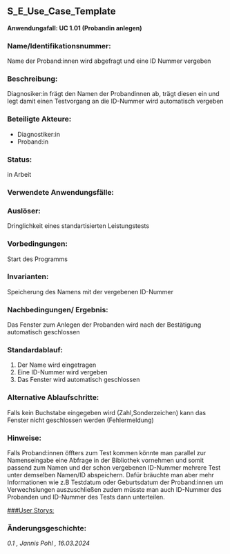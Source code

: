 ## S_E_Use_Case_Template
**Anwendungafall: UC 1.01 (Probandin anlegen)**

### Name/Identifikationsnummer:
Name der Proband:innen wird abgefragt und eine ID Nummer vergeben
### Beschreibung:
Diagnosiker:in frägt den Namen der Probandinnen ab, trägt diesen ein und legt damit einen Testvorgang an die ID-Nummer wird automatisch vergeben 
### Beteiligte Akteure:
- Diagnostiker:in 
- Proband:in 

### Status:
in Arbeit
### Verwendete Anwendungsfälle:

### Auslöser:
Dringlichkeit eines standartisierten Leistungstests
### Vorbedingungen:
Start des Programms
### Invarianten:
Speicherung des Namens mit der vergebenen ID-Nummer
### Nachbedingungen/ Ergebnis:
Das Fenster zum Anlegen der Probanden wird nach der Bestätigung automatisch geschlossen
### Standardablauf:
1. Der Name wird eingetragen
2. Eine ID-Nummer wird vergeben 
3. Das Fenster wird automatisch geschlossen
### Alternative Ablaufschritte:
Falls kein Buchstabe eingegeben wird (Zahl,Sonderzeichen) kann das Fenster nicht geschlossen werden (Fehlermeldung)
### Hinweise:
Falls Proband:innen öffters zum Test kommen könnte man parallel zur Namenseingabe eine Abfrage in der Bibliothek vornehmen und somit passend zum Namen und der schon vergebenen ID-Nummer mehrere Test unter demselben Namen/ID abspeichern. Dafür bräuchte man aber mehr Informationen wie z.B Testdatum oder Geburtsdatum der Proband:innen um Verwechslungen auszuschließen zudem müsste man auch ID-Nummer des Probanden und ID-Nummer des Tests dann unterteilen. 

[###User Storys:](https://github.com/users/jannis-chr/projects/3/views/1)
### Änderungsgeschichte:
*0.1 , Jannis Pohl , 16.03.2024*
